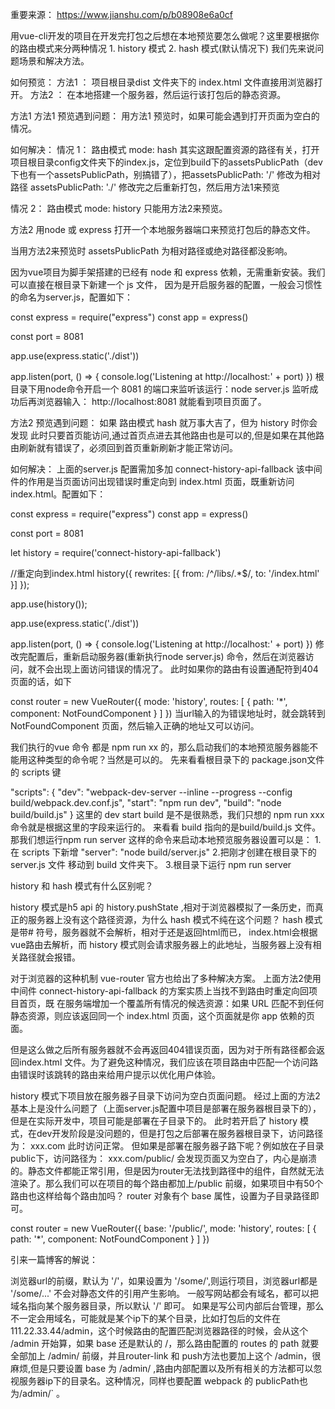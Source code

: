 重要来源： https://www.jianshu.com/p/b08908e6a0cf

用vue-cli开发的项目在开发完打包之后想在本地预览要怎么做呢？这里要根据你的路由模式来分两种情况 1. history 模式 2. hash 模式(默认情况下)
我们先来说问题场景和解决方法。

如何预览：
方法1 ： 项目根目录dist 文件夹下的 index.html 文件直接用浏览器打开。
方法2 ： 在本地搭建一个服务器，然后运行该打包后的静态资源。

方法1
方法1 预览遇到问题：
用方法1 预览时，如果可能会遇到打开页面为空白的情况。

如何解决：
情况 1： 路由模式 mode: hash
其实这跟配置资源的路径有关，打开项目根目录config文件夹下的index.js，定位到build下的assetsPublicPath（dev下也有一个assetsPublicPath，别搞错了），把assetsPublicPath: '/' 修改为相对路径 assetsPublicPath: './'
修改完之后重新打包，然后用方法1来预览

情况 2： 路由模式 mode: history
只能用方法2来预览。

方法2
用node 或 express 打开一个本地服务器端口来预览打包后的静态文件。

当用方法2来预览时 assetsPublicPath 为相对路径或绝对路径都没影响。

因为vue项目为脚手架搭建的已经有 node 和 express 依赖，无需重新安装。我们可以直接在根目录下新建一个 js 文件， 因为是开启服务器的配置，一般会习惯性的命名为server.js，配置如下：

const express = require("express")
const app = express()

const port = 8081

app.use(express.static('./dist'))

app.listen(port, () => {
  console.log('Listening at http://localhost:' + port)
})
根目录下用node命令开启一个 8081 的端口来监听该运行：node server.js
监听成功后再浏览器输入： http://localhost:8081
就能看到项目页面了。

方法2 预览遇到问题：
如果 路由模式 hash 就万事大吉了，但为 history 时你会发现
此时只要首页能访问,通过首页点进去其他路由也是可以的,但是如果在其他路由刷新就有错误了，必须回到首页重新刷新才能正常访问。

如何解决：
上面的server.js 配置需加多加 connect-history-api-fallback 该中间件的作用是当页面访问出现错误时重定向到 index.html 页面，既重新访问index.html。配置如下：

const express = require("express")
const app = express()

const port = 8081

let history = require('connect-history-api-fallback')

//重定向到index.html
history({
  rewrites: [{
      from: /^\/libs\/.*$/,
      to: '/index.html'
    }]
});

app.use(history());

app.use(express.static('./dist'))

app.listen(port, () => {
  console.log('Listening at http://localhost:' + port)
})
修改完配置后，重新启动服务器(重新执行node server.js) 命令，然后在浏览器访问，就不会出现上面访问错误的情况了。
此时如果你的路由有设置通配符到404页面的话，如下

const router = new VueRouter({
  mode: 'history',
  routes: [
    { path: '*', component: NotFoundComponent }
  ]
})
当url输入的为错误地址时，就会跳转到 NotFoundComponent 页面，然后输入正确的地址又可以访问。

我们执行的vue 命令 都是 npm run xx 的，那么启动我们的本地预览服务器能不能用这种类型的命令呢？当然是可以的。
先来看看根目录下的 package.json文件 的 scripts 键

 "scripts": {
    "dev": "webpack-dev-server --inline --progress --config build/webpack.dev.conf.js",
    "start": "npm run dev",
    "build": "node build/build.js"
}
这里的 dev start build 是不是很熟悉，我们只想的 npm run xxx 命令就是根据这里的字段来运行的。
来看看 build 指向的是build/build.js 文件。
那我们想运行npm run server 这样的命令来启动本地预览服务器设置可以是：
1.在 scripts 下新增 "server": "node build/server.js"
2.把刚才创建在根目录下的 server.js 文件 移动到 build 文件夹下。
3.根目录下运行 npm run server

history 和 hash 模式有什么区别呢？

history 模式是h5 api 的 history.pushState ,相对于浏览器模拟了一条历史，而真正的服务器上没有这个路径资源，为什么 hash 模式不纯在这个问题？
hash 模式是带# 符号，服务器就不会解析，相对于还是返回html而已， index.html会根据vue路由去解析，而 history 模式则会请求服务器上的此地址，当服务器上没有相关路径就会报错。

对于浏览器的这种机制 vue-router 官方也给出了多种解决方案。
上面方法2使用中间件 connect-history-api-fallback 的方案实质上当找不到路由时重定向回项目首页，既
在服务端增加一个覆盖所有情况的候选资源：如果 URL 匹配不到任何静态资源，则应该返回同一个 index.html 页面，这个页面就是你 app 依赖的页面。

但是这么做之后所有服务器就不会再返回404错误页面，因为对于所有路径都会返回index.html 文件。为了避免这种情况，我们应该在项目路由中匹配一个访问路由错误时该跳转的路由来给用户提示以优化用户体验。


history 模式下项目放在服务器子目录下访问为空白页面问题。
经过上面的方法2 基本上是没什么问题了（上面server.js配置中项目是部署在服务器根目录下的），但是在实际开发中，项目可能是部署在子目录下的。
此时若开启了 history 模式，在dev开发阶段是没问题的，但是打包之后部署在服务器根目录下，访问路径为：
xxx.com
此时访问正常。
但如果是部署在服务器子路下呢？例如放在子目录 public下，访问路径为：
xxx.com/public/
会发现页面又为空白了，内心是崩溃的。静态文件都能正常引用，但是因为router无法找到路径中的组件，自然就无法渲染了。那么我们可以在项目的每个路由都加上/public 前缀，如果项目中有50个路由也这样给每个路由加吗？
router 对象有个 base 属性，设置为子目录路径即可。

const router = new VueRouter({
  base: '/public/',
  mode: 'history',
  routes: [
    { path: '*', component: NotFoundComponent }
  ]
})

引来一篇博客的解说：

浏览器url的前缀，默认为 '/'，如果设置为 '/some/',则运行项目，浏览器url都是
'/some/...' 不会对静态文件的引用产生影响。
一般写网站都会有域名，都可以把域名指向某个服务器目录，所以默认 '/' 即可。
如果是写公司内部后台管理，那么不一定会用域名，可能就是某个ip下的某个目录，比如打包后的文件在 111.22.33.44/admin，这个时候路由的配置匹配浏览器路径的时候，会从这个 /admin 开始算，如果 base 还是默认的 /，那么路由配置的 routes 的 path 就要全部加上 /admin/ 前缀，并且router-link 和 push方法也要加上这个 /admin，很麻烦,但是只要设置 base 为 /admin/ ,路由内部配置以及所有相关的方法都可以忽视服务器ip下的目录名。这种情况，同样也要配置 webpack 的 publicPath也为/admin/` 。
